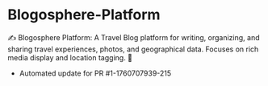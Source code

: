 # Blogosphere-Platform
✍️ Blogosphere Platform: A Travel Blog platform for writing, organizing, and sharing travel experiences, photos, and geographical data. Focuses on rich media display and location tagging. 📝


- Automated update for PR #1-1760707939-215